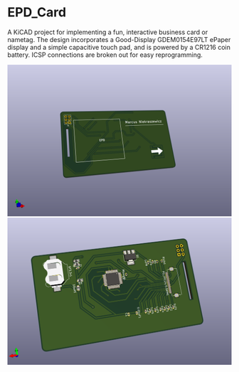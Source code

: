 # EPD_Card

A KiCAD project for implementing a fun, interactive business card or nametag. 
The design incorporates a Good-Display GDEM0154E97LT ePaper display and a simple capacitive touch pad, and is powered by a CR1216 coin battery. ICSP connections are broken out for easy reprogramming.

![PCB-Front](/images/card_front.png)
![PCB-Back](/images/card_back.png)
